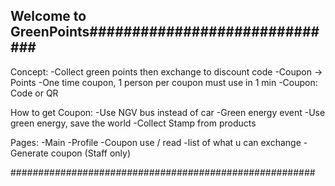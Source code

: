 ﻿## Welcome to GreenPoints##############################

Concept:
-Collect green points then exchange to discount code
-Coupon -> Points
-One time coupon, 1 person per coupon must use in 1 min
-Coupon: Code or QR

How to get Coupon:
-Use NGV bus instead of car
-Green energy event
-Use green energy, save the world
-Collect Stamp from products

Pages:
-Main
-Profile
-Coupon use / read
-list of what u can exchange
-Generate coupon (Staff only)


#######################################################


